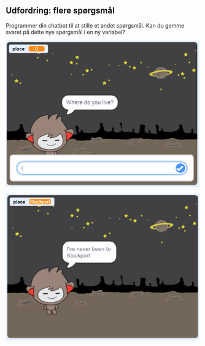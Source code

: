 ## Udfordring: flere spørgsmål

Programmer din chatbot til at stille et andet spørgsmål. Kan du gemme svaret på dette nye spørgsmål i en ny variabel?

![Flere spørgsmål](images/chatbot-question1.png)

![Flere spørgsmål](images/chatbot-question2.png)